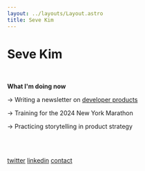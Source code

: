 ```yaml
---
layout: ../layouts/Layout.astro
title: Seve Kim
---
```

<!-- Markdown Preview - https://dillinger.io/ -->

# Seve Kim

<br/>

**What I'm doing now**

→ Writing a newsletter on [developer products](developerproducts.com)

→ Training for the 2024 New York Marathon

→ Practicing storytelling in product strategy

<br/><br/>

[twitter](https://www.twitter.com/sevedkim)
[linkedin](https://www.linkedin.com/in/sevedkim)
[contact](/contact)
